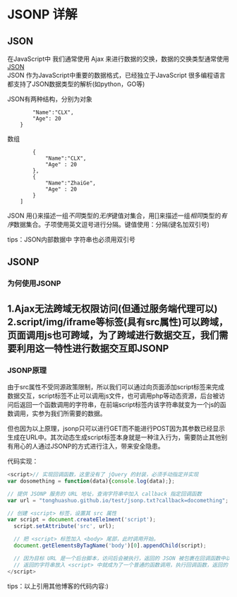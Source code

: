 # JSONP 详解


## JSON

在JavaScript中 我们通常使用 Ajax 来进行数据的交换，数据的交换类型通常使用[JSON](https://zh.wikipedia.org/wiki/JSON)    
JSON 作为JavaScript中重要的数据格式，已经独立于JavaScript 很多编程语言都支持了JSON数据类型的解析(如python，GO等)
    
JSON有两种结构，分别为对象
```var person = {
        "Name":"CLX",
        "Age": 20
    }
```

数组
```var members =[
        {
            "Name":"CLX",
            "Age" : 20
        },
        {
            "Name":"ZhaiGe",
            "Age" : 20
        }
    ]
```


JSON 用{}来描述一组*不同*类型的*无序*键值对集合，用[]来描述一组*相同*类型的*有序*数据集合。子项使用英文逗号进行分隔。键值使用：分隔(键名加双引号)

tips：JSON内部数据中 字符串也必须用双引号

## JSONP

### 为何使用JSONP
1.Ajax无法跨域无权限访问(但通过服务端代理可以)
2.script/img/iframe等标签(具有src属性)可以跨域，页面调用js也可跨域，为了跨域进行数据交互，我们需要利用这一特性进行数据交互即JSONP
----
### JSONP原理
由于src属性不受同源政策限制，所以我们可以通过向页面添加script标签来完成数据交互，script标签不止可以调用js文件，也可调用php等动态资源，后台被访问后返回一个函数调用的字符串，在前端script标签内该字符串就变为一个js的函数调用，实参为我们所需要的数据。

但也因为以上原理，jsonp只可以进行GET而不能进行POST因为其参数已经显示生成在URL中。其次动态生成script标签本身就是一种注入行为，需要防止其他别有用心的人通过JSONP的方式进行注入，带来安全隐患。

代码实现：
```js
<script>// 实现回调函数，这里没有了 jQuery 的封装，必须手动指定并实现
var dosomething = function(data){console.log(data);};

// 提供 JSONP 服务的 URL 地址，查询字符串中加入 callback 指定回调函数
var url = "tonghuashuo.github.io/test/jsonp.txt?callback=docomething";

// 创建 <script> 标签，设置其 src 属性
var script = document.createEle1ment('script');
  script.setAttribute('src', url);

  // 把 <script> 标签加入 <body> 尾部，此时调用开始。
  document.getElementsByTagName('body')[0].appendChild(script);

  // 因为目标 URL 是一个后台脚本，访问后会被执行，返回的 JSON 被包裹在回调函数中以字符串的形式被返回。
  // 返回的字符串放入 <script> 中就成为了一个普通的函数调用，执行回调函数，返回的 JSON 数据作为实参被传给了回调函数。
</script>
```

tips：以上引用其他博客的代码内容:)